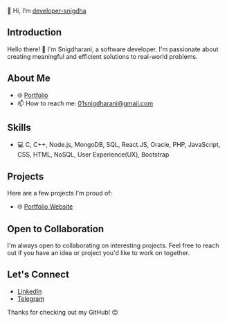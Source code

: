  👋 Hi, I’m <a href="https://developer-snigdha.github.io/snigdharani/" target="_blank">developer-snigdha</a> 

## Introduction
Hello there! 👋 I'm Snigdharani, a software developer. I'm passionate about creating meaningful and efficient solutions to real-world problems.

## About Me
- 🌐 <a href="https://developer-snigdha.github.io/snigdharani/" target="_blank">Portfolio</a>
- 📫 How to reach me: <a href="mailto:01snigdharani@gmail.com">01snigdharani@gmail.com</a>

## Skills
- 💻 C, C++, Node.js, MongoDB, SQL, React.JS, Oracle, PHP, JavaScript, CSS, HTML, NoSQL, User Experience(UX), Bootstrap

## Projects
Here are a few projects I'm proud of:
- 🌐 <a href="https://developer-snigdha.github.io/snigdharani/" target="_blank">Portfolio Website</a>

## Open to Collaboration
I'm always open to collaborating on interesting projects. Feel free to reach out if you have an idea or project you'd like to work on together.

## Let's Connect
- <a href="https://www.linkedin.com/in/developer-snigdha/" target="_blank">LinkedIn</a>
- <a href="http://t.me/snigdha_my_sti_que" target="_blank">Telegram</a>


 Thanks for checking out my GitHub! 😊
